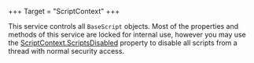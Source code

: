 +++
Target = "ScriptContext"
+++

This service controls all `BaseScript` objects. Most of the properties and methods of this service are locked for internal use, however you may use the [ScriptContext.ScriptsDisabled](https://developer.roblox.com/api-reference/property/ScriptContext/ScriptsDisabled) property to disable all scripts from a thread with normal security access.